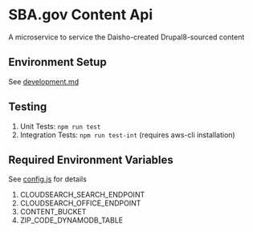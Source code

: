 # SBA.gov Content Api

A microservice to service the Daisho-created Drupal8-sourced content

## Environment Setup
See [development.md](development.md)

## Testing
1. Unit Tests: `npm run test` 
2. Integration Tests: `npm run test-int`  (requires aws-cli installation)

## Required Environment Variables
See [config.js](src/config.js) for details
1. CLOUDSEARCH_SEARCH_ENDPOINT
2. CLOUDSEARCH_OFFICE_ENDPOINT
3. CONTENT_BUCKET
4. ZIP_CODE_DYNAMODB_TABLE